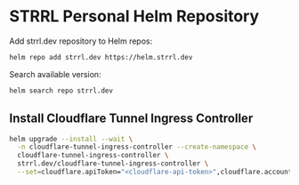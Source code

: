 # STRRL Personal Helm Repository

Add strrl.dev repository to Helm repos:

```bash
helm repo add strrl.dev https://helm.strrl.dev
```

Search available version:

```bash
helm search repo strrl.dev
```

## Install Cloudflare Tunnel Ingress Controller

```bash
helm upgrade --install --wait \
  -n cloudflare-tunnel-ingress-controller --create-namespace \
  cloudflare-tunnel-ingress-controller \
  strrl.dev/cloudflare-tunnel-ingress-controller \
  --set=cloudflare.apiToken="<cloudflare-api-token>",cloudflare.accountId="<cloudflare-account-id>",cloudflare.tunnelName="<your-favorite-tunnel-name>" 
```
